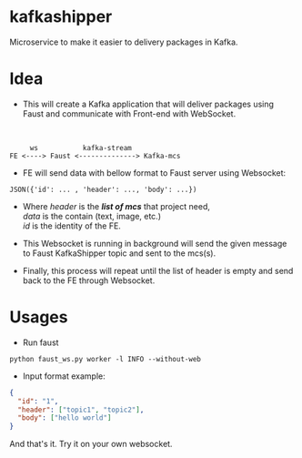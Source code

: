# kafkashipper
Microservice to make it easier to delivery packages in Kafka.

# Idea
- This will create a Kafka application that will deliver packages using Faust and 
communicate with Front-end with WebSocket.
</br>

```
     ws           kafka-stream
FE <----> Faust <--------------> Kafka-mcs
```

- FE will send data with bellow format to Faust server using Websocket: 

`JSON({'id': ... , 'header': ..., 'body': ...})` 

- Where _header_ is the ***list of mcs*** that project need,</br>
_data_ is the contain (text, image, etc.)</br>
_id_ is the identity of the FE.

- This Websocket is running in background will send the given message to 
Faust KafkaShipper topic and sent to the mcs(s). 

- Finally, this process will repeat until the list of header is empty and send back
to the FE through Websocket.

# Usages
- Run faust
```commandline
python faust_ws.py worker -l INFO --without-web
```
- Input format example:
```json
{
  "id": "1",
  "header": ["topic1", "topic2"],
  "body": ["hello world"]
}
```

And that's it. Try it on your own websocket.

